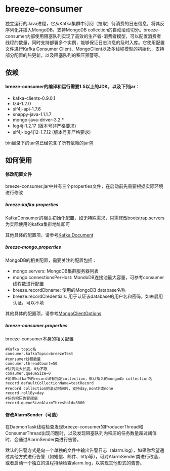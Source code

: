 # breeze-consumer
独立运行的Java进程，它从Kafka集群中订阅（拉取）待消费的日志信息，将其反序列化并插入MongoDB，支持MongoDB collection的自动滚动切分。breeze-consumer内部使用阻塞队列实现了高效的生产者-消费者模型，可以配置消费者线程的数量，同时支持部署多个实例，能够保证日志消息的及时入库。它使用配置文件进行Kafka Consumer Client、MongoClient以及多线程模型的初始化，支持部分配置的热更新，以及阻塞队列的积压预警等。

## 依赖
#### breeze-consumer的编译和运行需要1.5以上的JDK，以及下列jar：
* kafka-clients-0.9.0.1
* lz4-1.2.0
* slf4j-api-1.7.6
* snappy-java-1.1.1.7
* mongo-java-driver-3.2.*
* log4j-1.2.17 (版本号非严格要求)
* slf4j-log4j12-1.7.12 (版本号非严格要求)

bin目录下的tar包已经包含了所有依赖的jar包

## 如何使用
#### 修改配置文件
breeze-consumer.jar中共有三个properties文件，在启动前先需要根据实际环境进行修改

##### breeze-kafka.properties

KafkaConsumer的相关初始化配置，如无特殊需求，只需修改bootstrap.servers为实际使用的kafka集群地址即可

其他具体的配置项，请参考[Kafka Document](http://kafka.apache.org/documentation.html#newconsumerconfigs)

##### breeze-mongo.properties

MongoDB的相关配置，需要关注的配置包括：
* mongo.servers: MongoDB集群服务器列表
* mongo.connectionsPerHost: MondoDB连接池最大容量，可参考consumer线程数进行配置
* breeze.recordDbname: 使用的MongoDB database名称
* breeze.recordCredentials: 用于认证该database的用户名和密码，如未启用认证，可以不填

其他具体的配置项，请参考[MongoClientOptions](http://api.mongodb.org/java/3.2/com/mongodb/MongoClientOptions.html)

##### breeze-consumer.properties

breeze-consumer本身的相关配置

    #Kafka topic名
    consumer.kafkaTopic=breezeTest
    #consumer线程数量
    consumer.threadCount=50
    #队列最大长度，0为不限
    consumer.queueSize=0
    #如果kafka中的record没有指定collection，默认插入的mongodb collection名
    record.defaultCollectionName=testRecord
    #record collection的滚动时间片，支持day,month或none
    record.rollBy=day
    #任务积压告警阈值
    record.queueSizeAlarmThreshold=3000


#### 修改AlarmSender（可选）
在DaemonTask线程检查发现breeze-consumer的ProducerThread和ConsumerThread出现问题时，以及发现阻塞队列内积压的任务数量超过阈值时，会通过AlarmSender类进行告警。

默认的告警方式是向一个单独的文件中输出告警日志（alarm.log），如果你希望通过其他方式进行告警（如短信、邮件、http等），可对AlarmSender类进行改造，或者启动一个独立的进程持续检查alarm.log，以实现其他形式的告警。
